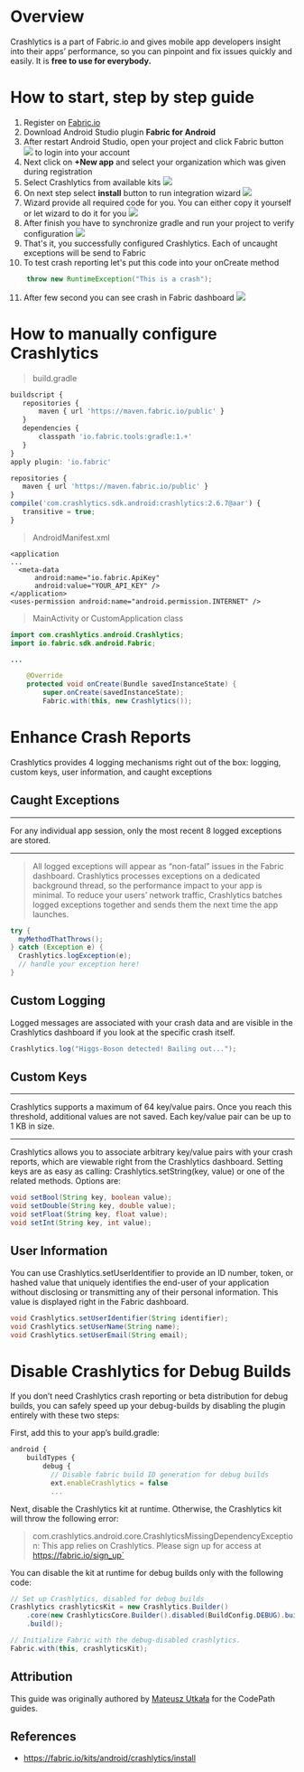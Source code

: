 # Overview

Crashlytics is a part of Fabric.io and gives mobile app developers insight into their apps’ performance, so you can pinpoint and fix issues quickly and easily. It is **free to use for everybody.**

# How to start, step by step guide

1. Register on [Fabric.io](https://fabric.io)
2. Download Android Studio plugin **Fabric for Android**
3. After restart Android Studio, open your project and click Fabric button ![](https://i.imgur.com/UobXlWS.png) to login into your account
4. Next click on **+New app** and select your organization which was given during registration
5. Select Crashlytics from available kits ![](https://i.imgur.com/K5g8HpK.png)
6. On next step select **install** button to run integration wizard ![](https://i.imgur.com/7hGWrj9.png)
7. Wizard provide all required code for you. You can either copy it yourself or let wizard to do it for you 
![](https://i.imgur.com/XBGP5XD.png)
8. After finish you have to synchronize gradle and run your project to verify configuration 
![](https://i.imgur.com/f1UAOSs.png)
9. That's it, you successfully configured Crashlytics. Each of uncaught exceptions will be send to Fabric
10. To test crash reporting let's put this code into your onCreate method
```java
    throw new RuntimeException("This is a crash");
```
11. After few second you can see crash in Fabric dashboard
![](https://i.imgur.com/MQbyJy1.png)


# How to manually configure Crashlytics 
> build.gradle
 ```javascript
buildscript {
    repositories {
        maven { url 'https://maven.fabric.io/public' }
    }
    dependencies {
        classpath 'io.fabric.tools:gradle:1.+'
    }
}
apply plugin: 'io.fabric'

repositories {
    maven { url 'https://maven.fabric.io/public' }
}
compile('com.crashlytics.sdk.android:crashlytics:2.6.7@aar') {
    transitive = true;
}
```
> AndroidManifest.xml
```xml=
<application
...
  <meta-data
      android:name="io.fabric.ApiKey"
      android:value="YOUR_API_KEY" />
</application>
<uses-permission android:name="android.permission.INTERNET" />
```

> MainActivity or CustomApplication class
```java
import com.crashlytics.android.Crashlytics;
import io.fabric.sdk.android.Fabric;

...

    @Override
    protected void onCreate(Bundle savedInstanceState) {
        super.onCreate(savedInstanceState);
        Fabric.with(this, new Crashlytics());
```


# Enhance Crash Reports
Crashlytics provides 4 logging mechanisms right out of the box: logging, custom keys, user information, and caught exceptions

## Caught Exceptions
___
For any individual app session, only the most recent 8 logged exceptions are stored.
___
>All logged exceptions will appear as “non-fatal” issues in the Fabric dashboard. 
>Crashlytics processes exceptions on a dedicated background thread, so the performance impact to your app is minimal. To reduce your users’ network traffic, Crashlytics batches logged exceptions together and sends them the next time the app launches.

```java
try {
  myMethodThatThrows();
} catch (Exception e) {
  Crashlytics.logException(e);
  // handle your exception here!
}
```

## Custom Logging
Logged messages are associated with your crash data and are visible in the Crashlytics dashboard if you look at the specific crash itself.

```java
Crashlytics.log("Higgs-Boson detected! Bailing out...");
```

## Custom Keys
___
Crashlytics supports a maximum of 64 key/value pairs. Once you reach this threshold, additional values are not saved. Each key/value pair can be up to 1 KB in size.
___
Crashlytics allows you to associate arbitrary key/value pairs with your crash reports, which are viewable right from the Crashlytics dashboard. Setting keys are as easy as calling: Crashlytics.setString(key, value) or one of the related methods. Options are:
```java
void setBool(String key, boolean value);
void setDouble(String key, double value);
void setFloat(String key, float value);
void setInt(String key, int value);
```
## User Information
You can use Crashlytics.setUserIdentifier to provide an ID number, token, or hashed value that uniquely identifies the end-user of your application without disclosing or transmitting any of their personal information. This value is displayed right in the Fabric dashboard.

```java
void Crashlytics.setUserIdentifier(String identifier);
void Crashlytics.setUserName(String name);
void Crashlytics.setUserEmail(String email);
```

# Disable Crashlytics for Debug Builds
If you don’t need Crashlytics crash reporting or beta distribution for debug builds, you can safely speed up your debug-builds by disabling the plugin entirely with these two steps:

First, add this to your app’s build.gradle:
```javascript
android {
    buildTypes {
        debug {
          // Disable fabric build ID generation for debug builds
          ext.enableCrashlytics = false
          ...
```
Next, disable the Crashlytics kit at runtime. Otherwise, the Crashlytics kit will throw the following error:


> com.crashlytics.android.core.CrashlyticsMissingDependencyException:
This app relies on Crashlytics. Please sign up for access at https://fabric.io/sign_up`

You can disable the kit at runtime for debug builds only with the following code:

```java
// Set up Crashlytics, disabled for debug builds
Crashlytics crashlyticsKit = new Crashlytics.Builder()
    .core(new CrashlyticsCore.Builder().disabled(BuildConfig.DEBUG).build())
    .build();

// Initialize Fabric with the debug-disabled crashlytics.
Fabric.with(this, crashlyticsKit);
```

## Attribution

This guide was originally authored by [Mateusz Utkała](https://github.com/DonMat) for the CodePath guides.

## References

* <https://fabric.io/kits/android/crashlytics/install>